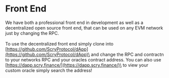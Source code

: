 # Front End

We have both a professional front end in development as well as a decentralized open source front end, that can be used on any EVM network just by changing the RPC.\
\
To use the decentralized front end simply clone into\
[https://github.com/ScryProtocol/dApp](https://github.com/ScryProtocol/dApp)\
and change the RPC and contractn to your networks RPC and your oracles contract address. You can also use\
[https://dapp.scry.finance/](https://dapp.scry.finance/)\
to view your custom oracle simply search the address!
